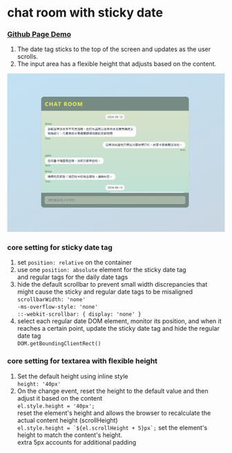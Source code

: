 # chat room with sticky date

### [Github Page Demo](https://joy-chang-2021.github.io/chat_with_sticky_date_tag)

1. The date tag sticks to the top of the screen and updates as the user scrolls.
2. The input area has a flexible height that adjusts based on the content.

![cover](/public/cover.png)

### core setting for sticky date tag

1. set `position: relative` on the container
2. use one `position: absolute` element for the sticky date tag  
   and regular tags for the daily date tags
3. hide the default scrollbar to prevent small width discrepancies that might cause the sticky and regular date tags to be misaligned  
   `scrollbarWidth: 'none'`  
   `-ms-overflow-style: 'none'`  
   `::-webkit-scrollbar: { display: 'none' }`
4. select each regular date DOM element, monitor its position, and when it reaches a certain point, update the sticky date tag and hide the regular date tag  
   `DOM.getBoundingClientRect()`

### core setting for textarea with flexible height

1. Set the default height using inline style  
   `height: '40px'`
2. On the change event, reset the height to the default value and then adjust it based on the content  
   `el.style.height = '40px';`  
   reset the element's height and allows the browser to recalculate the actual content height (scrollHeight)  
   `` el.style.height = `${el.scrollHeight + 5}px`; ``
   set the element's height to match the content's height.  
   extra 5px accounts for additional padding
